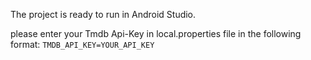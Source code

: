 The project is ready to run in Android Studio.

please enter your Tmdb Api-Key in local.properties file
in the following format:
`TMDB_API_KEY=YOUR_API_KEY`

